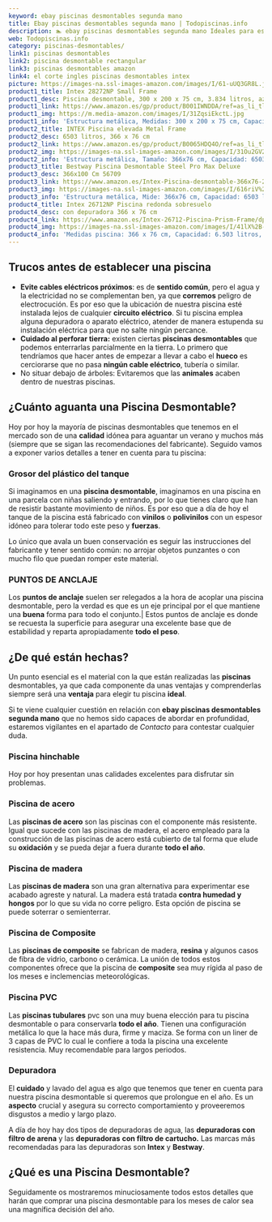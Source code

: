 ```yaml
---
keyword: ebay piscinas desmontables segunda mano
title: Ebay piscinas desmontables segunda mano | Todopiscinas.info
description: 🏊 ebay piscinas desmontables segunda mano Ideales para este verano 2021. Aquí puedes comprar ebay piscinas desmontables segunda mano y comparar con otras similares. No dejes escapar ebay piscinas desmontables segunda mano a un precio realmente tentador.
web: Todopiscinas.info
category: piscinas-desmontables/
link1: piscinas desmontables
link2: piscina desmontable rectangular
link3: piscinas desmontables amazon
link4: el corte ingles piscinas desmontables intex
picture: https://images-na.ssl-images-amazon.com/images/I/61-uUQ3GR8L.jpg
product1_title: Intex 28272NP Small Frame
product1_desc: Piscina desmontable, 300 x 200 x 75 cm, 3.834 litros, azul
product1_link: https://www.amazon.es/gp/product/B001IWNDDA/ref=as_li_tl?ie=UTF8&camp=3638&creative=24630&creativeASIN=B001IWNDDA&linkCode=as2&tag=todopiscinas0e-21&linkId=25b9d647487c889cb6ef56ed63f50ca1
product1_img: https://m.media-amazon.com/images/I/31ZqsiEkctL.jpg
product1_info: 'Estructura metálica, Medidas: 300 x 200 x 75 cm, Capacidad: 3.834 litros, Para 6 personas (+ 6 años), Fácil montaje, Forma rectangular'
product2_title: INTEX Piscina elevada Metal Frame
product2_desc: 6503 litros, 366 x 76 cm
product2_link: https://www.amazon.es/gp/product/B0065HDQ4O/ref=as_li_tl?ie=UTF8&camp=3638&creative=24630&creativeASIN=B0065HDQ4O&linkCode=as2&tag=todopiscinas0e-21&linkId=ed2430e3ba564d3527ee103df33ed7b3
product2_img: https://images-na.ssl-images-amazon.com/images/I/31Ou2GV2SAL.jpg
product2_info: 'Estructura metálica, Tamaño: 366x76 cm, Capacidad: 6503 litros, Forma circular, De 4 a 7 personas (+6 años)'
product3_title: Bestway Piscina Desmontable Steel Pro Max Deluxe
product3_desc: 366x100 Cm 56709
product3_link: https://www.amazon.es/Intex-Piscina-desmontable-366x76-28210NP/dp/B0065HDQ4O?__mk_es_ES=%C3%85M%C3%85%C5%BD%C3%95%C3%91&crid=25UQGV9HG2INI&dchild=1&keywords=piscinas+desmontables&qid=1615854176&sprefix=piscinas+dem%2Caps%2C201&sr=8-5&linkCode=ll1&tag=todopiscinas0e-21&linkId=34f200977c6cbaab1f3f4d9ac0e64755&language=es_ES&ref_=as_li_ss_tl
product3_img: https://images-na.ssl-images-amazon.com/images/I/616riV%2BiY3L.jpg
product3_info: 'Estructura metálica, Mide: 366x76 cm, Capacidad: 6503 litros, De 4 a 7 personas mayores de 6 años, Forma circular, Tecnología Super-Tough'
product4_title: Intex 26712NP Piscina redonda sobresuelo
product4_desc: con depuradora 366 x 76 cm
product4_link: https://www.amazon.es/Intex-26712-Piscina-Prism-Frame/dp/B07FB823GL?__mk_es_ES=%C3%85M%C3%85%C5%BD%C3%95%C3%91&dchild=1&keywords=piscinas+desmontables+con+depuradora&qid=1615936418&sr=8-5&linkCode=ll1&tag=todopiscinas0e-21&linkId=d98699de7830cd471766fa1daa36de34&language=es_ES&ref_=as_li_ss_tl
product4_img: https://images-na.ssl-images-amazon.com/images/I/41lX%2B-YpibL.jpg
product4_info: 'Medidas piscina: 366 x 76 cm, Capacidad: 6.503 litros, Incluye depuradora de cartucha A, Lona resistente triple capa'
---
```




## Trucos antes de establecer una piscina



*   **Evite cables eléctricos próximos**: es de **sentido común**, pero el agua y la electricidad no se complementan ben, ya que **corremos** peligro de electrocución. Es por eso que la ubicación de nuestra piscina esté instalada lejos de cualquier **circuito eléctrico**. Si tu piscina emplea alguna depuradora o aparato eléctrico, atender de manera estupenda su instalación eléctrica para que no salte ningún percance.
*   **Cuidado al perforar tierra:** existen ciertas **piscinas desmontables** que podemos enterrarlas parcialmente en la tierra. Lo primero  que tendríamos que hacer antes de empezar a llevar a cabo el **hueco** es cerciorarse que no pasa **ningún cable eléctrico**, tubería o similar.
*   No situar debajo de árboles: Evitaremos que las **animales** acaben dentro de nuestras piscinas.


## ¿Cuánto aguanta una Piscina Desmontable?

Hoy por hoy la mayoría de piscinas desmontables que tenemos en el mercado son de una **calidad** idónea para aguantar un verano y muchos más (siempre que se sigan las recomendaciones del fabricante). Seguido vamos a exponer varios detalles a tener en cuenta para tu piscina:


### Grosor del plástico del tanque

Si imaginamos en una **piscina desmontable**, imaginamos en una piscina en una parcela con niñas saliendo y entrando, por lo que tienes claro que han de resistir bastante movimiento de niños. Es por eso que a día de hoy el tanque de la piscina está fabricado con **vinilos** o **polivinilos** con un espesor idóneo para tolerar todo este peso y **fuerzas**.

Lo único que avala un	 buen conservación es seguir las instrucciones del fabricante y tener sentido común: no arrojar objetos punzantes o con mucho filo que puedan romper este material.


### PUNTOS DE ANCLAJE

Los **puntos de anclaje** suelen ser relegados a la hora de acoplar una piscina desmontable, pero la verdad es que es un eje principal por el que mantiene una **buena** forma para todo el conjunto.| Estos puntos de anclaje es donde se recuesta la superficie para asegurar una excelente base que de estabilidad y reparta apropiadamente **todo el peso**.

<stats-list :link1=link1 :link2=link2 :link3=link3 :link4=link4 :category=category></stats-list>

<brand-panel :title=product1_title :desc=product1_desc :img=product1_img :link=product1_link></brand-panel>


## ¿De qué  están hechas?

Un punto esencial es el material con la que están realizadas las **piscinas** desmontables, ya que cada componente da unas ventajas y comprenderlas siempre será una **ventaja** para elegir tu piscina **ideal**.

Si te viene cualquier cuestión en relación con **ebay piscinas desmontables segunda mano** que no hemos sido capaces de abordar en profundidad, estaremos vigilantes en el apartado de _Contacto_ para contestar cualquier duda.


### Piscina hinchable

 Hoy por hoy presentan unas calidades excelentes para disfrutar sin problemas.


### Piscina de acero

Las **piscinas de acero** son las piscinas con el componente más resistente. Igual que sucede con las piscinas de madera, el acero empleado para la construcción de las piscinas de acero está cubierto de tal forma que elude su **oxidación** y se pueda dejar a fuera durante **todo el año**.


### Piscina de madera

Las **piscinas de madera** son una gran alternativa para experimentar ese acabado agreste y natural. La madera está tratada **contra humedad y hongos** por lo que su vida no corre peligro. Esta opción de piscina se puede soterrar o semienterrar.


### Piscina de Composite

Las **piscinas de composite** se fabrican de madera, **resina** y algunos casos de fibra de vidrio, carbono o cerámica. La unión de todos estos componentes ofrece que la piscina de **composite** sea muy rígida al paso de los meses e inclemencias meteorológicas.


### Piscina  PVC

Las **piscinas tubulares** pvc son una muy buena elección para tu piscina desmontable o para conservarla **todo el año**. Tienen una configuración metálica lo que la hace más dura, firme y maciza. Se forma con un liner de 3 capas de PVC lo cual le confiere a toda la piscina una excelente resistencia. Muy recomendable para largos periodos.

<external-banner></external-banner>



### Depuradora

El **cuidado** y lavado del agua es algo que tenemos que tener en cuenta para nuestra piscina desmontable si queremos que prolongue en el año. Es un **aspecto** crucial y asegura su correcto comportamiento y proveeremos disgustos a medio y largo plazo.

A día de hoy hay dos tipos de depuradoras de agua, las **depuradoras con filtro de arena** y  las **depuradoras** **con filtro de cartucho.** Las marcas más recomendadas para las depuradoras son **Intex** y **Bestway**.
## ¿Qué es una Piscina Desmontable?



Seguidamente os mostraremos minuciosamente todos estos detalles que harán que comprar una piscina desmontable para los meses de calor sea una magnífica decisión del año.
